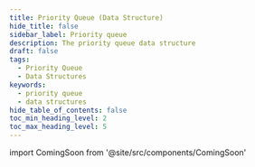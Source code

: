 ```yaml
---
title: Priority Queue (Data Structure)
hide_title: false
sidebar_label: Priority queue
description: The priority queue data structure
draft: false
tags: 
  - Priority Queue
  - Data Structures
keywords: 
  - priority queue
  - data structures
hide_table_of_contents: false
toc_min_heading_level: 2
toc_max_heading_level: 5
---
```


import ComingSoon from '@site/src/components/ComingSoon'

<ComingSoon />
